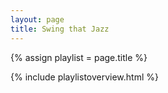 ```yaml
---
layout: page
title: Swing that Jazz
---
```


{% assign playlist = page.title %}

{% include playlistoverview.html %}
